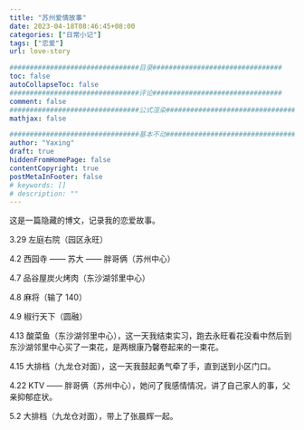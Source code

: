 ```yaml
---
title: "苏州爱情故事"
date: 2023-04-18T08:46:45+08:00
categories: ["日常小记"]
tags: ["恋爱"]
url: love-story

################################目录################################
toc: false
autoCollapseToc: false
################################评论################################
comment: false
################################公式渲染################################
mathjax: false

################################基本不动################################
author: "Yaxing"
draft: true
hiddenFromHomePage: false
contentCopyright: true
postMetaInFooter: false
# keywords: []
# description: ""
---
```


这是一篇隐藏的博文，记录我的恋爱故事。<!--more-->

3.29 左庭右院（园区永旺）

4.2 西园寺 —— 苏大 —— 胖哥俩（苏州中心）

4.7 品谷屋炭火烤肉（东沙湖邻里中心）

4.8 麻将（输了 140）

4.9 椒行天下（圆融）

4.13 酸菜鱼（东沙湖邻里中心），这一天我结束实习，跑去永旺看花没看中然后到东沙湖邻里中心买了一束花，是两根康乃馨卷起来的一束花。

4.15 大排档（九龙仓对面），这一天我鼓起勇气牵了手，直到送到小区门口。

4.22 KTV —— 胖哥俩（苏州中心），她问了我感情情况，讲了自己家人的事，父亲抑郁症状。

5.2 大排档（九龙仓对面），带上了张晨辉一起。
